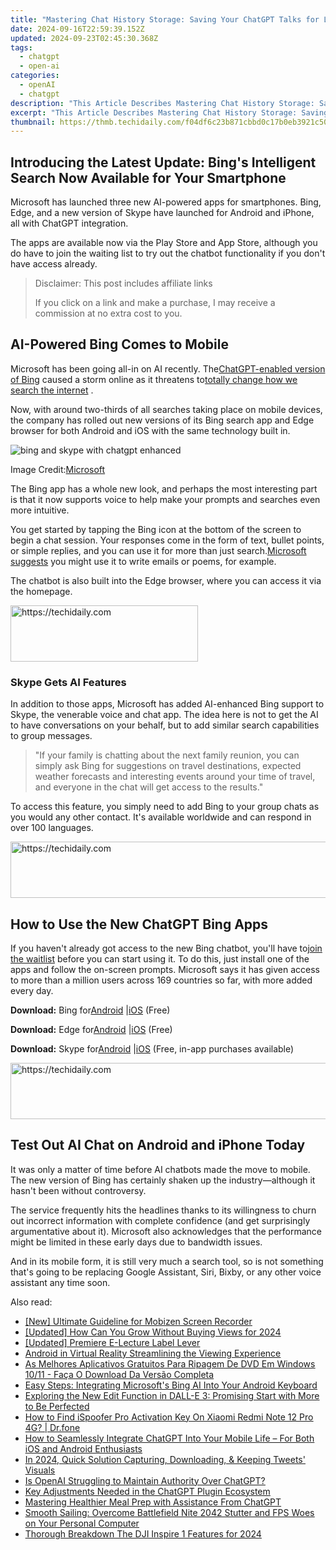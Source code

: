 ```yaml
---
title: "Mastering Chat History Storage: Saving Your ChatGPT Talks for Later Use"
date: 2024-09-16T22:59:39.152Z
updated: 2024-09-23T02:45:30.368Z
tags:
  - chatgpt
  - open-ai
categories:
  - openAI
  - chatgpt
description: "This Article Describes Mastering Chat History Storage: Saving Your ChatGPT Talks for Later Use"
excerpt: "This Article Describes Mastering Chat History Storage: Saving Your ChatGPT Talks for Later Use"
thumbnail: https://thmb.techidaily.com/f04df6c23b871cbbd0c17b0eb3921c505712d724d4bbb61a362d901e0200289d.jpg
---
```


## Introducing the Latest Update: Bing's Intelligent Search Now Available for Your Smartphone

 Microsoft has launched three new AI-powered apps for smartphones. Bing, Edge, and a new version of Skype have launched for Android and iPhone, all with ChatGPT integration.

 The apps are available now via the Play Store and App Store, although you do have to join the waiting list to try out the chatbot functionality if you don't have access already.

>  Disclaimer: This post includes affiliate links
>
>  If you click on a link and make a purchase, I may receive a commission at no extra cost to you.
>

## AI-Powered Bing Comes to Mobile

 Microsoft has been going all-in on AI recently. The[ChatGPT-enabled version of Bing](https://www.makeuseof.com/microsoft-bing-gets-chatgpt-ai/) caused a storm online as it threatens to[totally change how we search the internet](https://www.makeuseof.com/is-chatgpt-search-engine-threat/) .

 Now, with around two-thirds of all searches taking place on mobile devices, the company has rolled out new versions of its Bing search app and Edge browser for both Android and iOS with the same technology built in.

![bing and skype with chatgpt enhanced](https://static1.makeuseofimages.com/wordpress/wp-content/uploads/2023/02/bing-and-skype-with-chatgpt-enhanced.jpg)

 Image Credit:[Microsoft](https://blogs.microsoft.com/blog/2023/02/22/the-new-bing-preview-experience-arrives-on-bing-and-edge-mobile-apps-introducing-bing-now-in-skype/)

 The Bing app has a whole new look, and perhaps the most interesting part is that it now supports voice to help make your prompts and searches even more intuitive.

 You get started by tapping the Bing icon at the bottom of the screen to begin a chat session. Your responses come in the form of text, bullet points, or simple replies, and you can use it for more than just search.[Microsoft suggests](https://blogs.microsoft.com/blog/2023/02/22/the-new-bing-preview-experience-arrives-on-bing-and-edge-mobile-apps-introducing-bing-now-in-skype/) you might use it to write emails or poems, for example.

 The chatbot is also built into the Edge browser, where you can access it via the homepage.

<!-- affiliate ads begin -->
<a href="https://wigfever.sjv.io/c/5597632/1995803/22899" target="_top" id="1995803">
  <img src="//a.impactradius-go.com/display-ad/22899-1995803" border="0" alt="https://techidaily.com" width="300" height="90"/>
</a>
<img height="0" width="0" src="https://wigfever.sjv.io/i/5597632/1995803/22899" style="position:absolute;visibility:hidden;" border="0" />
<!-- affiliate ads end -->

### Skype Gets AI Features

 In addition to those apps, Microsoft has added AI-enhanced Bing support to Skype, the venerable voice and chat app. The idea here is not to get the AI to have conversations on your behalf, but to add similar search capabilities to group messages.

> "If your family is chatting about the next family reunion, you can simply ask Bing for suggestions on travel destinations, expected weather forecasts and interesting events around your time of travel, and everyone in the chat will get access to the results."

 To access this feature, you simply need to add Bing to your group chats as you would any other contact. It's available worldwide and can respond in over 100 languages.

<!-- affiliate ads begin -->
<a href="https://appsumo.8odi.net/c/5597632/2100534/7443" target="_top" id="2100534">
  <img src="//a.impactradius-go.com/display-ad/7443-2100534" border="0" alt="https://techidaily.com" width="728" height="90"/>
</a>
<img height="0" width="0" src="https://appsumo.8odi.net/i/5597632/2100534/7443" style="position:absolute;visibility:hidden;" border="0" />
<!-- affiliate ads end -->

## How to Use the New ChatGPT Bing Apps

 If you haven't already got access to the new Bing chatbot, you'll have to[join the waitlist](https://www.makeuseof.com/try-bing-ai-powered-search-engine/) before you can start using it. To do this, just install one of the apps and follow the on-screen prompts. Microsoft says it has given access to more than a million users across 169 countries so far, with more added every day.

**Download:** Bing for[Android](https://www.anrdoezrs.net/links/7251228/type/dlg/sid/UUmuoUeUpU2022079/https://play.google.com/store/apps/details?id=com.microsoft.bing) |[iOS](https://apps.apple.com/us/app/microsoft-bing-search/id345323231) (Free)

**Download:** Edge for[Android](https://www.anrdoezrs.net/links/7251228/type/dlg/sid/UUmuoUeUpU2022079/https://play.google.com/store/apps/details?id=com.microsoft.emmx) |[iOS](https://apps.apple.com/us/app/microsoft-edge-web-browser/id1288723196) (Free)

**Download:** Skype for[Android](https://www.anrdoezrs.net/links/7251228/type/dlg/sid/UUmuoUeUpU2022079/https://play.google.com/store/apps/details?id=com.skype.raider) |[iOS](https://apps.apple.com/us/app/skype/id304878510) (Free, in-app purchases available)

<!-- affiliate ads begin -->
<a href="https://unicoeye.pxf.io/c/5597632/2134230/18498" target="_top" id="2134230">
  <img src="//a.impactradius-go.com/display-ad/18498-2134230" border="0" alt="https://techidaily.com" width="728" height="90"/>
</a>
<img height="0" width="0" src="https://unicoeye.pxf.io/i/5597632/2134230/18498" style="position:absolute;visibility:hidden;" border="0" />
<!-- affiliate ads end -->

## Test Out AI Chat on Android and iPhone Today

 It was only a matter of time before AI chatbots made the move to mobile. The new version of Bing has certainly shaken up the industry—although it hasn't been without controversy.

 The service frequently hits the headlines thanks to its willingness to churn out incorrect information with complete confidence (and get surprisingly argumentative about it). Microsoft also acknowledges that the performance might be limited in these early days due to bandwidth issues.

 And in its mobile form, it is still very much a search tool, so is not something that's going to be replacing Google Assistant, Siri, Bixby, or any other voice assistant any time soon.

<ins class="adsbygoogle"
     style="display:block"
     data-ad-format="autorelaxed"
     data-ad-client="ca-pub-7571918770474297"
     data-ad-slot="1223367746"></ins>

<ins class="adsbygoogle"
     style="display:block"
     data-ad-client="ca-pub-7571918770474297"
     data-ad-slot="8358498916"
     data-ad-format="auto"
     data-full-width-responsive="true"></ins>

<span class="atpl-alsoreadstyle">Also read:</span>
<div><ul>
<li><a href="https://desktop-recording.techidaily.com/new-ultimate-guideline-for-mobizen-screen-recorder/"><u>[New] Ultimate Guideline for Mobizen Screen Recorder</u></a></li>
<li><a href="https://eaxpv-info.techidaily.com/updated-how-can-you-grow-without-buying-views-for-2024/"><u>[Updated] How Can You Grow Without Buying Views for 2024</u></a></li>
<li><a href="https://extra-guidance.techidaily.com/updated-premiere-e-lecture-label-lever/"><u>[Updated] Premiere E-Lecture Label Lever</u></a></li>
<li><a href="https://article-tips.techidaily.com/android-in-virtual-reality-streamlining-the-viewing-experience/"><u>Android in Virtual Reality Streamlining the Viewing Experience</u></a></li>
<li><a href="https://blog-min.techidaily.com/as-melhores-aplicativos-gratuitos-para-ripagem-de-dvd-em-windows-1011-faca-o-download-da-versao-completa/"><u>As Melhores Aplicativos Gratuitos Para Ripagem De DVD Em Windows 10/11 - Faça O Download Da Versão Completa</u></a></li>
<li><a href="https://tech-revival.techidaily.com/easy-steps-integrating-microsofts-bing-ai-into-your-android-keyboard/"><u>Easy Steps: Integrating Microsoft's Bing AI Into Your Android Keyboard</u></a></li>
<li><a href="https://tech-revival.techidaily.com/exploring-the-new-edit-function-in-dall-e-3-promising-start-with-more-to-be-perfected/"><u>Exploring the New Edit Function in DALL-E 3: Promising Start with More to Be Perfected</u></a></li>
<li><a href="https://fake-location.techidaily.com/how-to-find-ispoofer-pro-activation-key-on-xiaomi-redmi-note-12-pro-4g-drfone-by-drfone-virtual-android/"><u>How to Find iSpoofer Pro Activation Key On Xiaomi Redmi Note 12 Pro 4G? | Dr.fone</u></a></li>
<li><a href="https://tech-revival.techidaily.com/how-to-seamlessly-integrate-chatgpt-into-your-mobile-life-for-both-ios-and-android-enthusiasts/"><u>How to Seamlessly Integrate ChatGPT Into Your Mobile Life – For Both iOS and Android Enthusiasts</u></a></li>
<li><a href="https://twitter-videos.techidaily.com/in-2024-quick-solution-capturing-downloading-and-keeping-tweets-visuals/"><u>In 2024, Quick Solution Capturing, Downloading, & Keeping Tweets' Visuals</u></a></li>
<li><a href="https://tech-revival.techidaily.com/is-openai-struggling-to-maintain-authority-over-chatgpt/"><u>Is OpenAI Struggling to Maintain Authority Over ChatGPT?</u></a></li>
<li><a href="https://tech-revival.techidaily.com/key-adjustments-needed-in-the-chatgpt-plugin-ecosystem/"><u>Key Adjustments Needed in the ChatGPT Plugin Ecosystem</u></a></li>
<li><a href="https://tech-revival.techidaily.com/mastering-healthier-meal-prep-with-assistance-from-chatgpt/"><u>Mastering Healthier Meal Prep with Assistance From ChatGPT</u></a></li>
<li><a href="https://program-issues.techidaily.com/smooth-sailing-overcome-battlefield-nite-2042-stutter-and-fps-woes-on-your-personal-computer/"><u>Smooth Sailing: Overcome Battlefield Nite 2042 Stutter and FPS Woes on Your Personal Computer</u></a></li>
<li><a href="https://some-skills.techidaily.com/thorough-breakdown-the-dji-inspire-1-features-for-2024/"><u>Thorough Breakdown The DJI Inspire 1 Features for 2024</u></a></li>
</ul></div>

